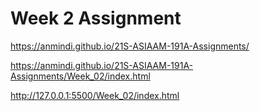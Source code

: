 # Week 2 Assignment
https://anmindi.github.io/21S-ASIAAM-191A-Assignments/

https://anmindi.github.io/21S-ASIAAM-191A-Assignments/Week_02/index.html

http://127.0.0.1:5500/Week_02/index.html